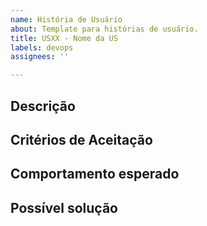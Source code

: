```yaml
---
name: História de Usuário
about: Template para histórias de usuário.
title: USXX - Nome da US
labels: devops
assignees: ''

---
```


<!--- 
Apague as tags após editar o texto de template para aparecer na issue. 
--->

## Descrição
<!-- -
Eu, como *ator*, desejo realizar *tarefa* para *resolver problema*
--->

## Critérios de Aceitação
<!--
(O que consideramos para que a issue esteja completa)
- [ ] Critério 1
- [ ] Critério 2
--->

## Comportamento esperado
<!---
Como esperamos essa nova feature se comportar no projeto.
--->

## Possível solução
<!--- 
Como esperamos resolver/implementar essa issue.
--->
